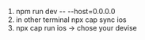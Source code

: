 1. npm run dev -- --host=0.0.0.0
2. in other terminal npx cap sync ios
3. npx cap run ios -> chose your devise
